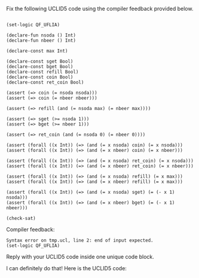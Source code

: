 
Fix the following UCLID5 code using the compiler feedback provided below.

```

(set-logic QF_UFLIA)

(declare-fun nsoda () Int)
(declare-fun nbeer () Int)

(declare-const max Int)

(declare-const sget Bool)
(declare-const bget Bool)
(declare-const refill Bool)
(declare-const coin Bool)
(declare-const ret_coin Bool)

(assert (=> coin (= nsoda nsoda)))
(assert (=> coin (= nbeer nbeer)))

(assert (=> refill (and (= nsoda max) (= nbeer max))))

(assert (=> sget (>= nsoda 1)))
(assert (=> bget (>= nbeer 1)))

(assert (=> ret_coin (and (= nsoda 0) (= nbeer 0))))

(assert (forall ((x Int)) (=> (and (= x nsoda) coin) (= x nsoda)))
(assert (forall ((x Int)) (=> (and (= x nbeer) coin) (= x nbeer)))

(assert (forall ((x Int)) (=> (and (= x nsoda) ret_coin) (= x nsoda)))
(assert (forall ((x Int)) (=> (and (= x nbeer) ret_coin) (= x nbeer)))

(assert (forall ((x Int)) (=> (and (= x nsoda) refill) (= x max)))
(assert (forall ((x Int)) (=> (and (= x nbeer) refill) (= x max)))

(assert (forall ((x Int)) (=> (and (= x nsoda) sget) (= (- x 1) nsoda)))
(assert (forall ((x Int)) (=> (and (= x nbeer) bget) (= (- x 1) nbeer)))

(check-sat)
```

Compiler feedback:

```
Syntax error on tmp.ucl, line 2: end of input expected.
(set-logic QF_UFLIA)

```
Reply with your UCLID5 code inside one unique code block.

I can definitely do that! Here is the UCLID5 code:
```
